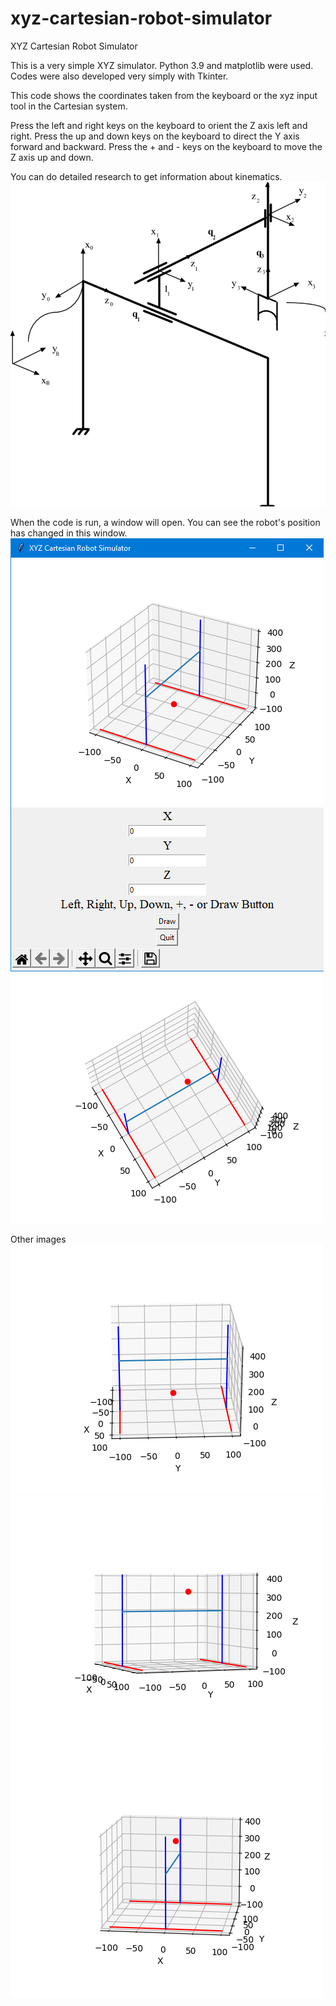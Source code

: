 # xyz-cartesian-robot-simulator
XYZ Cartesian Robot Simulator

This is a very simple XYZ simulator. Python 3.9 and matplotlib were used.
Codes were also developed very simply with Tkinter.

This code shows the coordinates taken from the keyboard or the xyz input tool in the Cartesian system.

Press the left and right keys on the keyboard to orient the Z axis left and right.
Press the up and down keys on the keyboard to direct the Y axis forward and backward.
Press the + and - keys on the keyboard to move the Z axis up and down.

You can do detailed research to get information about kinematics.
![alt text](./img/Kinematic-Model-of-the-Three-Axis-Cartesian-Robot-Arm-Denavit-Hartenberg-notation-matrix.png)


When the code is run, a window will open. You can see the robot's position has changed in this window.
![alt text](./img/xyz-cartesian-robot-simulator.png)
![alt text](./img/xyz-cartesian-robot-simulator-image.png)

Other images
![alt text](./img/xyz-cartesian-robot-simulator-image2.png)
![alt text](./img/xyz-cartesian-robot-simulator-image3.png)
![alt text](./img/xyz-cartesian-robot-simulator-image4.png)

